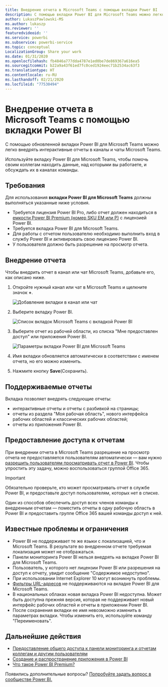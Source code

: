 ```yaml
---
title: Внедрение отчета в Microsoft Teams с помощью вкладки Power BI
description: С помощью вкладки Power BI для Microsoft Teams можно легко внедрять интерактивные отчеты в каналы и чаты.
author: LukaszPawlowski-MS
ms.author: lukaszp
ms.reviewer: ''
featuredvideoid: ''
ms.service: powerbi
ms.subservice: powerbi-service
ms.topic: conceptual
LocalizationGroup: Share your work
ms.date: 01/31/2020
ms.openlocfilehash: fb4846a777dda4787e1ed0be7de869367a616ea5
ms.sourcegitcommit: b22a9a43f61ed7fc0ced1924eec71b2534ac63f3
ms.translationtype: HT
ms.contentlocale: ru-RU
ms.lasthandoff: 02/21/2020
ms.locfileid: "77530494"
---
```

# <a name="embed-report-with-the-power-bi-tab-for-microsoft-teams"></a>Внедрение отчета в Microsoft Teams с помощью вкладки Power BI

С помощью обновленной вкладки Power BI для Microsoft Teams можно легко внедрять интерактивные отчеты в каналы и чаты Microsoft Teams.

Используйте вкладку Power BI для Microsoft Teams, чтобы помочь своим коллегам находить данные, над которыми вы работаете, и обсуждать их в каналах команды.

## <a name="requirements"></a>Требования

Для использования **вкладки Power BI для Microsoft Teams** должны выполняться указанные ниже условия.

- Требуется лицензия Power BI Pro, либо отчет должен находиться в [емкости Power BI Premium (номер SKU EM или P)](service-premium-what-is.md) с лицензией Power BI.
- Требуется вкладка Power BI для Microsoft Teams.
- Для работы с отчетом пользователю необходимо выполнить вход в службу Power BI и активировать свою лицензию Power BI.
- У пользователя должно быть разрешение на просмотр отчета.

## <a name="embed-your-report"></a>Внедрение отчета
Чтобы внедрить отчет в канал или чат Microsoft Teams, добавьте его, как описано ниже.

1. Откройте нужный канал или чат в Microsoft Teams и щелкните значок **+**.

    ![Добавление вкладки в канал или чат](media/service-embed-report-microsoft-teams/service-embed-report-microsoft-teams-add.png)

2. Выберите вкладку Power BI.

    ![Список вкладок Microsoft Teams с вкладкой Power BI](media/service-embed-report-microsoft-teams/service-embed-report-microsoft-teams-tab.png)

3. Выберите отчет из рабочей области, из списка "Мне предоставлен доступ" или приложения Power BI.

    ![Параметры вкладки Power BI для Microsoft Teams](media/service-embed-report-microsoft-teams/service-embed-report-microsoft-teams-tab-settings.png)

4. Имя вкладки обновляется автоматически в соответствии с именем отчета, но его можно изменить. 

5. Нажмите кнопку **Save**(Сохранить).

## <a name="supported-reports"></a>Поддерживаемые отчеты

Вкладка позволяет внедрять следующие отчеты:

- интерактивные отчеты и отчеты с разбивкой на страницы;
- отчеты из раздела "Моя рабочая область", нового интерфейса рабочих областей и классических рабочих областей;
- отчеты из приложения Power BI.


## <a name="grant-access-to-reports"></a>Предоставление доступа к отчетам

При внедрении отчета в Microsoft Teams разрешение на просмотр отчета не предоставляется пользователям автоматически — вам нужно [разрешить пользователям просматривать отчет в Power BI](service-share-dashboards.md). Чтобы упростить эту задачу, можно воспользоваться группой Office 365. 

> [!IMPORTANT]
> Обязательно проверьте, кто может просматривать отчет в службе Power BI, и предоставьте доступ пользователям, которых нет в списке.

Один из способов обеспечить доступ всех членов команды к внедренным отчетам — поместить отчеты в одну рабочую область в Power BI и предоставить группе Office 365 вашей команды доступ к ней.

## <a name="known-issues-and-limitations"></a>Известные проблемы и ограничения

- Power BI не поддерживает те же языки с локализацией, что и Microsoft Teams. В результате во внедренном отчете требуемая локализация может не отображаться.
- Панели мониторинга Power BI нельзя внедрять на вкладке Power BI для Microsoft Teams.
- Пользователь, у которого нет лицензии Power BI или разрешения на доступ к отчету, увидит сообщение "Содержимое недоступно".
- При использовании Internet Explorer 10 могут возникнуть проблемы. <!--You can look at the [browsers support for Power BI](consumer/end-user-browsers.md) and for [Office 365](https://products.office.com/office-system-requirements#Browsers-section). -->
- [Фильтры URL-адресов](service-url-filters.md) не поддерживаются на вкладке Power BI для Microsoft Teams.
- В национальных облаках новая вкладка Power BI недоступна. Может быть доступна прежняя версия, которая не поддерживает новый интерфейс рабочих областей и отчеты в приложении Power BI. 
- После сохранения вкладки ее имя невозможно изменить в параметрах вкладки. Чтобы изменить его, используйте команду "Переименовать".

## <a name="next-steps"></a>Дальнейшие действия
- [Предоставление общего доступа к панели мониторинга и отчетам коллегам и другим пользователям](service-share-dashboards.md)  
- [Создание и распространение приложения в Power BI](service-create-distribute-apps.md)  
- [Что такое Power BI Premium?](service-premium-what-is.md)

Появились дополнительные вопросы? [Попробуйте задать вопрос в сообществе Power BI.](https://community.powerbi.com/)
